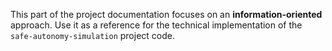 This part of the project documentation focuses on
an **information-oriented** approach. Use it as a
reference for the technical implementation of the
`safe-autonomy-simulation` project code.
